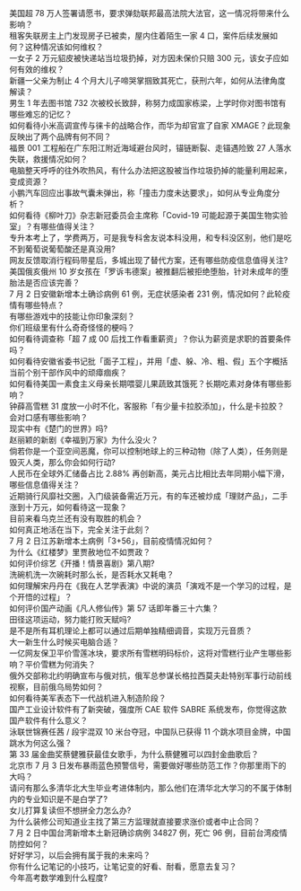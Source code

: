 美国超 78 万人签署请愿书，要求弹劾联邦最高法院大法官，这一情况将带来什么影响？  
租客失联房主上门发现房子已被卖，屋内住着陌生一家 4 口，案件后续发展如何？这种情况该如何维权？  
一女子 2 万元貂皮被快递站当垃圾扔掉，对方因未保价只赔 300 元，该女子应如何有效的维权？  
新疆一父亲为制止 4 个月大儿子啼哭掌掴致其死亡，获刑六年，如何从法律角度解读？  
男生 1 年去图书馆 732 次被校长致辞，称努力成国家栋梁，上学时你对图书馆有哪些难忘的记忆？  
如何看待小米高调宣传与徕卡的战略合作，而华为却官宣了自家 XMAGE？此现象反映出了两个品牌有何不同？  
福景 001 工程船在广东阳江附近海域避台风时，锚链断裂、走锚遇险致 27 人落水失联，救援情况如何？  
电脑整天呼呼的往外吹热风，有什么办法把这股被当作垃圾扔掉的能量利用起来，变成资源？  
小鹏汽车回应出事故气囊未弹出，称「撞击力度未达要求」，如何从专业角度分析？  
如何看待《柳叶刀》杂志新冠委员会主席称「Covid-19 可能起源于美国生物实验室」？有哪些值得关注？  
专升本考上了，学费两万，可是我专科舍友说本科没用，和专科没区别，他们是吃不到葡萄说葡萄酸还是真没用?  
网友反馈取消行程码带星后，多城出现了替代方案，还有哪些防疫信息值得关注?  
美国俄亥俄州 10 岁女孩在「罗诉韦德案」被推翻后被拒绝堕胎，针对未成年的堕胎法是否应该完善？  
7 月 2 日安徽新增本土确诊病例 61 例，无症状感染者 231 例，情况如何？此轮疫情有哪些特点？  
有哪些游戏中的技能让你印象深刻？  
你们班级里有什么奇奇怪怪的梗吗？  
如何看待调查称「超 7 成 00 后找工作看重薪资」？你认为薪资是求职的首要条件吗？  
如何看待安徽省委书记批「面子工程」，并用「虚、躲、冷、粗、假」五个字概括当前个别干部作风中的顽瘴痼疾？  
如何看待美国一素食主义母亲长期喂婴儿果蔬致其饿死？长期吃素对身体有哪些影响？  
钟薛高雪糕 31 度放一小时不化，客服称「有少量卡拉胶添加」，什么是卡拉胶？会对口感有哪些影响？  
现实中有《楚门的世界》吗?  
赵丽颖的新剧《幸福到万家》为什么没火？  
倘若你是一个亚空间恶魔，你可以控制地球上的三种动物（除了人类），任务则是毁灭人类，那么你会如何行动?  
人民币在全球外汇储备占比 2.88% 再创新高，美元占比相比去年同期小幅下滑，哪些信息值得关注？  
近期骑行风靡社交圈，入门级装备需近万元，有的车还被炒成「理财产品」，二手涨到十万元，如何看待这一现象？  
目前来看乌克兰还有没有取胜的机会？  
如何真正地活在当下，完全关注于此刻？  
7 月 2 日江苏新增本土病例「3+56」，目前疫情情况如何？  
为什么《红楼梦》里贾赦地位不如贾政？  
如何评价综艺《开播！情景喜剧》第八期?  
洗碗机洗一次碗耗时那么长，是否耗水又耗电？  
如何理解宋丹丹在《我在人艺学表演》中说的演员「演戏不是一个学习的过程，是个开悟的过程」？  
如何评价国产动画《凡人修仙传》第 57 话即年番三十六集？  
田径这项运动，努力能打败天赋吗?  
是不是所有耳机理论上都可以通过后期单独精细调音，实现万元音质？  
大一新生什么时候买电脑合适？  
一亿网友保卫平价雪莲冰块，要求所有雪糕明码标价，这将对雪糕行业产生哪些影响？平价雪糕为何消失？  
俄外交部称北约明确宣布与俄对抗，俄军总参谋长格拉西莫夫赴特别军事行动前线视察，目前俄乌局势如何？  
如何看待美军表态下一代战机进入制造阶段？  
国产工业设计软件有了新突破，强度所 CAE 软件 SABRE 系统发布，你觉得这款国产软件有什么意义？  
泳联世锦赛任茜 / 段宇混双 10 米台夺冠，中国队已获得 11 个跳水项目金牌，中国跳水为何这么强？  
第 33 届金曲奖蔡健雅获最佳女歌手，为什么蔡健雅可以四封金曲歌后？  
北京市 7 月 3 日发布暴雨蓝色预警信号，需要做好哪些防范工作？你那里雨下的大吗？  
请问有那么多清华北大生毕业考进体制内，那么他们在清华北大学习的不属于体制内的专业知识是不是白学了?  
女儿打算复读但不想拼全力怎么办?  
为什么装修公司知道业主找了第三方监理就直接要求涨价或者中止合同？  
7 月 2 日中国台湾新增本土新冠确诊病例 34827 例，死亡 96 例，目前台湾疫情防控如何？  
好好学习，以后会拥有属于我的未来吗？  
你有什么记笔记的小技巧，让笔记变的好看、耐看，愿意去复习？  
今年高考数学难到什么程度?  
